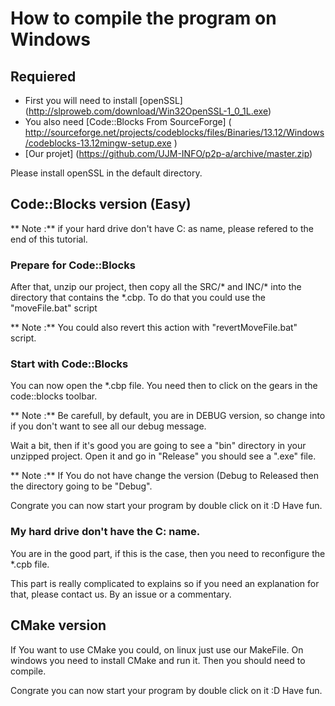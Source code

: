 # How to compile the program on Windows

## Requiered 
- First you will need to install [openSSL] (http://slproweb.com/download/Win32OpenSSL-1_0_1L.exe)
- You also need [Code::Blocks From SourceForge] ( http://sourceforge.net/projects/codeblocks/files/Binaries/13.12/Windows/codeblocks-13.12mingw-setup.exe )
- [Our projet] (https://github.com/UJM-INFO/p2p-a/archive/master.zip)

Please install openSSL in the default directory. 

## Code::Blocks version (Easy)
** Note :** if your hard drive don't have C: as name, please refered to the end of this tutorial.

### Prepare for Code::Blocks
After that, unzip our project, then copy all the SRC/* and INC/* into the directory that contains the *.cbp.
To do that you could use the "moveFile.bat" script

** Note :** You could also revert this action with "revertMoveFile.bat" script.

### Start with Code::Blocks
You can now open the *.cbp file.
You need then to click on the gears in the code::blocks toolbar.

** Note :** Be carefull, by default, you are in DEBUG version, so change into if you don't want to see all our debug message.

Wait a bit, then if it's good you are going to see a "bin" directory in your unzipped project.
Open it and go in "Release" you should see a ".exe" file.

** Note :** If You do not have change the version (Debug to Released then the directory going to be "Debug".

Congrate you can now start your program by double click on it :D
Have fun.


### My hard drive don't have the C: name.
You are in the good part, if this is the case, then you need to reconfigure the *.cpb file.

This part is really complicated to explains so if you need an explanation for that, please contact us.
By an issue or a commentary.

## CMake version

If You want to use CMake you could, on linux just use our MakeFile. 
On windows you need to install CMake and run it.
Then you should need to compile.

Congrate you can now start your program by double click on it :D
Have fun.
